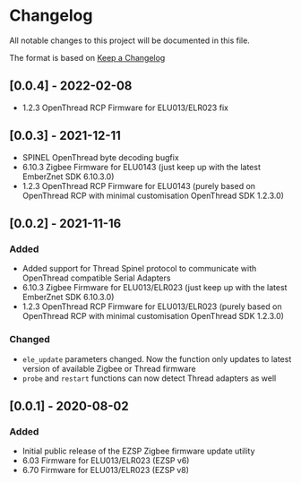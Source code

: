 # Changelog

All notable changes to this project will be documented in this file.

The format is based on [Keep a Changelog](https://keepachangelog.com/en/1.0.0/)

## [0.0.4] - 2022-02-08

- 1.2.3 OpenThread RCP Firmware for ELU013/ELR023 fix 

## [0.0.3] - 2021-12-11

- SPINEL OpenThread byte decoding bugfix
- 6.10.3 Zigbee Firmware for ELU0143 (just keep up with the latest EmberZnet SDK 6.10.3.0)
- 1.2.3 OpenThread RCP Firmware for ELU0143 (purely based on OpenThread RCP with minimal customisation OpenThread SDK 1.2.3.0)

## [0.0.2] - 2021-11-16

### Added

- Added support for Thread Spinel protocol to communicate with OpenThread compatible Serial Adapters
- 6.10.3 Zigbee Firmware for ELU013/ELR023 (just keep up with the latest EmberZnet SDK 6.10.3.0)
- 1.2.3 OpenThread RCP Firmware for ELU013/ELR023 (purely based on OpenThread RCP with minimal customisation OpenThread SDK 1.2.3.0)

### Changed

- `ele_update` parameters changed. Now the function only updates to latest version of available Zigbee or Thread firmware
- `probe` and `restart` functions can now detect Thread adapters as well

## [0.0.1] - 2020-08-02

### Added

- Initial public release of the EZSP Zigbee firmware update utility
- 6.03 Firmware for ELU013/ELR023 (EZSP v6)
- 6.70 Firmware for ELU013/ELR023 (EZSP v8)
